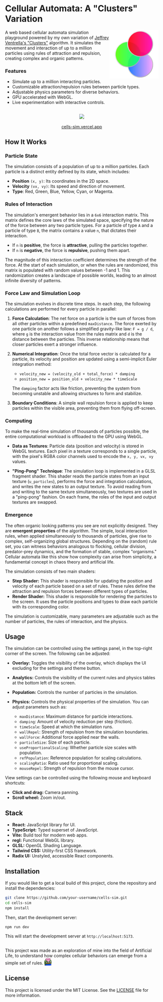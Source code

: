 # Cellular Automata: A "Clusters" Variation

<img src="./docs/assets/img/logo.png" alt="Cells Sim Logo" width="160" align="right" />

A web based cellular automata simulation playground powered by my own variation of [Jeffrey Ventrella's "Clusters"](http://www.ventrella.com/Clusters) algorithm. It simulates the movement and interaction of up to a million particles using rules of attraction and repulsion, creating complex and organic patterns.

### Features

- Simulate up to a million interacting particles.
- Customizable attraction/repulsion rules between particle types.
- Adjustable physics parameters for diverse behaviors.
- GPU accelerated with WebGL.
- Live experimentation with interactive controls.

##

<div align="center">
    <img src="./docs/assets/img/showcase.gif" auto>
    <p><a href="http://cells-sim.vercel.app">cells-sim.vercel.app</a></p>
</div>

## How It Works

### Particle State

The simulation consists of a population of up to a million particles. Each particle is a distinct entity defined by its state, which includes:

- **Position** `(x, y)`: Its coordinates in the 2D space.
- **Velocity** `(vx, vy)`: Its speed and direction of movement.
- **Type**: Red, Green, Blue, Yellow, Cyan, or Magenta.

### Rules of Interaction

The simulation's emergent behavior lies in a `6x6` interaction matrix. This matrix defines the core laws of the simulated space, specifying the nature of the force between any two particle types. For a particle of type `A` and a particle of type `B`, the matrix contains a value `n`, that dictates their interaction.

- If `n` is **positive**, the force is **attractive**, pulling the particles together.
- If `n` is **negative**, the force is **repulsive**, pushing them apart.

The magnitude of this interaction coefficient determines the strength of the force. At the start of each simulation, or when the rules are randomized, this matrix is populated with random values between -1 and 1. This randomization creates a landscape of possible worlds, leading to an almost infinite diversity of patterns.

<!-- TODO: Add an image here showing the 6x6 grid of the rules matrix, perhaps with colors indicating attraction (warm colors like red/yellow) and repulsion (cool colors like blue/purple). -->

### Force Law and Simulation Loop

The simulation evolves in discrete time steps. In each step, the following calculations are performed for every particle in parallel:

1.  **Force Calculation**: The net force on a particle is the sum of forces from all other particles within a predefined `maxDistance`. The force exerted by one particle on another follows a simplified gravity-like law: `F = g / d`, where `g` is the interaction value from the rules matrix and `d` is the distance between the particles. This inverse relationship means that closer particles exert a stronger influence.

2.  **Numerical Integration**: Once the total force vector is calculated for a particle, its velocity and position are updated using a semi-implicit Euler integration method:

    - `velocity_new = (velocity_old + total_force) * damping`
    - `position_new = position_old + velocity_new * timeScale`

    The `damping` factor acts like friction, preventing the system from becoming unstable and allowing structures to form and stabilize.

3.  **Boundary Conditions**: A simple wall repulsion force is applied to keep particles within the visible area, preventing them from flying off-screen.

<!-- TODO: Add a diagram here illustrating two particles of different types, their distance 'd', and the resulting force vector 'F' between them. Show both an attractive (g > 0) and a repulsive (g < 0) case. -->

### Computing

To make the real-time simulation of thousands of particles possible, the entire computational workload is offloaded to the GPU using WebGL.

- **Data as Textures**: Particle data (position and velocity) is stored in WebGL textures. Each pixel in a texture corresponds to a single particle, with the pixel's RGBA color channels used to encode the `x, y, vx, vy` values.

- **"Ping-Pong" Technique**: The simulation loop is implemented in a GLSL fragment shader. This shader reads the particle states from an input texture (`u_particles`), performs the force and integration calculations, and writes the new states to an output texture. To avoid reading from and writing to the same texture simultaneously, two textures are used in a "ping-pong" fashion. On each frame, the roles of the input and output textures are swapped.

### Emergence

The often organic looking patterns you see are not explicitly designed. They are **emergent properties** of the algorithm. The simple, local interaction rules, when applied simultaneously to thousands of particles, give rise to complex, self-organizing global structures. Depending on the (random) rule set, you can witness behaviors analogous to flocking, cellular division, predator-prey dynamics, and the formation of stable, complex "organisms." Cellular automata like this show how complexity can arise from simplicity, a fundamental concept in chaos theory and artificial life.

<!-- TODO: Add a gallery of screenshots here showcasing different emergent patterns from different random rule sets. For example, one showing tight clusters, one showing swirling galaxies, and one showing filament-like structures. -->

The simulation consists of two main shaders:

- **Step Shader:** This shader is responsible for updating the position and velocity of each particle based on a set of rules. These rules define the attraction and repulsion forces between different types of particles.
- **Render Shader:** This shader is responsible for rendering the particles to the screen. It uses the particle positions and types to draw each particle with its corresponding color.

The simulation is customizable, many parameters are adjustable such as the number of particles, the rules of interaction, and the physics.

## Usage

The simulation can be controlled using the settings panel, in the top-right corner of the screen. The following can be adjusted:

- **Overlay:** Toggles the visibility of the overlay, which displays the UI excluding for the settings and theme button.
- **Analytics:** Controls the visibility of the current rules and physics tables at the bottom left of the screen.
- **Population:** Controls the number of particles in the simulation.
- **Physics:** Controls the physical properties of the simulation. You can adjust parameters such as:

  - `maxDistance`: Maximum distance for particle interactions.
  - `damping`: Amount of velocity reduction per step (friction).
  - `timeScale`: Speed at which the simulation runs.
  - `wallRepel`: Strength of repulsion from the simulation boundaries.
  - `wallForce`: Additional force applied near the walls.
  - `particleSize`: Size of each particle.
  - `useProportionalScaling`: Whether particle size scales with population.
  - `refPopulation`: Reference population for scaling calculations.
  - `scalingRatio`: Ratio used for proportional scaling.
  - `mouseRepel`: Strength of repulsion from the mouse cursor.

View settings can be controlled using the following mouse and keyboard shortcuts:

- **Click and drag:** Camera panning.
- **Scroll wheel:** Zoom in/out.

## Stack

- **React:** JavaScript library for UI.
- **TypeScript:** Typed superset of JavaScript.
- **Vite:** Build tool for modern web apps.
- **regl:** Functional WebGL library.
- **GLSL:** OpenGL Shading Language.
- **Tailwind CSS:** Utility-first CSS framework.
- **Radix UI:** Unstyled, accessible React components.

## Installation

If you would like to get a local build of this project, clone the repository and install the dependencies:

```bash
git clone https://github.com/your-username/cells-sim.git
cd cells-sim
npm install
```

Then, start the development server:

```bash
npm run dev
```

This will start the development server at `http://localhost:5173`.

##

This project was made as an exploration of mine into the field of Artificial Life, to understand how complex cellular behaviors can emerge from a simple set of rules. <img src="./docs/assets/img/peepo_heart.png" alt="Peepo Heart" width="24" height="24" style="vertical-align: text-bottom; display: inline;">

## License

This project is licensed under the MIT License. See the [LICENSE](./LICENSE) file for more information.
